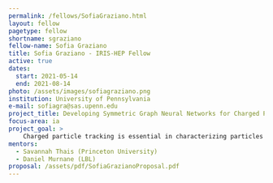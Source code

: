 ```yaml
---
permalink: /fellows/SofiaGraziano.html
layout: fellow
pagetype: fellow
shortname: sgraziano
fellow-name: Sofia Graziano
title: Sofia Graziano - IRIS-HEP Fellow
active: true
dates:
  start: 2021-05-14
  end: 2021-08-14
photo: /assets/images/sofiagraziano.png
institution: University of Pennsylvania
e-mail: sofiagra@sas.upenn.edu
project_title: Developing Symmetric Graph Neural Networks for Charged Particle Tracking
focus-area: ia
project_goal: >
    Charged particle tracking is essential in characterizing particles produced in colliders; traditional tracking algorithms scale up poorly, and new methods need to be developed. One approach is to use geometric deep learning to classify connections between tracker hits as true or false, and then link them together to form final track candidates. This can be done using graph neural networks (GNNs) by first con- structing a graph of tracker events and then processing the graph with an intelligent network (IN) or similar architecture. Graphs are a natural representation of particle data because hits can be represented as nodes and track segments can be represented as edges. This project proposes constructing the GNN, and implementing the function that the GNN learns on using the equivariant approach. I will investigate the rotational, CPT, and other symmetries that the dataset should have and construct and train the GNN to be equivariant to these symmetries to help constrain the network size and improve the accuracy of the machine learning algorithm.
mentors:
  - Savannah Thais (Princeton University)
  - Daniel Murnane (LBL)
proposal: /assets/pdf/SofiaGrazianoProposal.pdf
---
```

